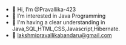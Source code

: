 - 👋 Hi, I’m @Pravallika-423
- 👀 I’m interested in Java Programming
- 🌱 I'm having a clear understanding in Java,SQL,HTML,CSS,Javascript,Hibernate.
- 📧 lakshmipravallikabandaru@gmail.com

<!---
Pravallika-423/Pravallika-423 is a ✨ special ✨ repository because its `README.md` (this file) appears on your GitHub profile.
You can click the Preview link to take a look at your changes.
--->
